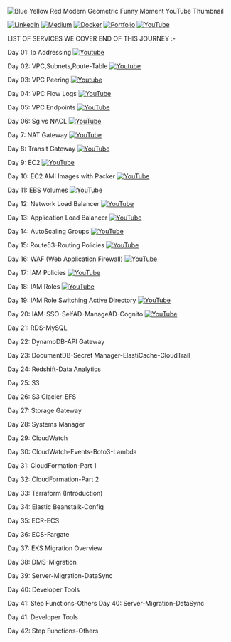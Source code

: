 ![Blue Yellow Red Modern Geometric Funny Moment YouTube Thumbnail](https://github.com/saikiranpi/Aws-Mastery-Journey/assets/109568252/5f6ac0f0-3b4c-409a-b124-f1daf2ba901b)



[![LinkedIn](https://img.shields.io/badge/LinkedIn-%230077B5.svg?logo=linkedin&logoColor=white)](https://linkedin.com/in/https://www.linkedin.com/in/saikiran-p-a0243569/) 
[![Medium](https://img.shields.io/badge/Medium-12100E?logo=medium&logoColor=white)](https://medium.com/@https://medium.com/@pinapathrunisaikiran) 
[![Docker](https://img.shields.io/badge/docker-12100E?logo=docker&logoColor=blue)](https://hub.docker.com/u/kiran2361993) 
[![Portfolio](https://img.shields.io/badge/portfolio-green)](https://www.saikiranpi.in) 
[![YouTube](https://img.shields.io/badge/YouTube-%23FF0000.svg?logo=YouTube&logoColor=white)](https://youtube.com/@https://www.youtube.com/channel/UC0n5QpkSD-UcCOsBuFNEcJQ) 



LIST OF SERVICES WE COVER END OF THIS JOURNEY :-

Day 01: Ip Addressing  [![Youtube](https://img.shields.io/badge/YouTube-%23FF0000.svg?logo=YouTube&logoColor=white)](https://youtu.be/QzYP_5dDPQI?si=UHH8mKsHjZ1P0mNF)  

Day 02: VPC,Subnets,Route-Table  [![Youtube](https://img.shields.io/badge/YouTube-%23FF0000.svg?logo=YouTube&logoColor=white)](https://youtu.be/0uWnEiuWnXI?si=CkqmwHYGCayNK0Ez)  

Day 03: VPC Peering  [![Youtube](https://img.shields.io/badge/YouTube-%23FF0000.svg?logo=YouTube&logoColor=white)](https://youtu.be/QtWYT2wE4gA?si=4ex4NqeqFm2ZbClG)  

Day 04: VPC Flow Logs  [![YouTube](https://img.shields.io/badge/YouTube-%23FF0000.svg?logo=YouTube&logoColor=white)](https://youtu.be/6CjIT068Ss0?si=ZJmTory1iB6JSQzu)

Day 05: VPC Endpoints  [![YouTube](https://img.shields.io/badge/YouTube-%23FF0000.svg?logo=YouTube&logoColor=white)](https://youtu.be/wSKsJ44PpUo?si=DHSgO8zg97B0TTJb)

Day 06: Sg vs NACL  [![YouTube](https://img.shields.io/badge/YouTube-%23FF0000.svg?logo=YouTube&logoColor=white)](https://youtu.be/wHxH8kGY_nU?si=pkJr6X-IX0F3ieTP)

Day 7: NAT Gateway [![YouTube](https://img.shields.io/badge/YouTube-%23FF0000.svg?logo=YouTube&logoColor=white)](https://youtu.be/9vwzfyUNMKM?si=j71supOOBHNmFjQU)

Day 8: Transit Gateway [![YouTube](https://img.shields.io/badge/YouTube-%23FF0000.svg?logo=YouTube&logoColor=white)](https://youtu.be/h6woUZlxcp8?si=HJBO-qMt9GRbzI8h)

Day 9: EC2 [![YouTube](https://img.shields.io/badge/YouTube-%23FF0000.svg?logo=YouTube&logoColor=white)](https://youtu.be/xVlDWX4ewdc?si=-Et2JkYjCqV5Npux)

Day 10: EC2 AMI Images with Packer [![YouTube](https://img.shields.io/badge/YouTube-%23FF0000.svg?logo=YouTube&logoColor=white)](https://youtu.be/cZEKWxYeEUA?si=ibdBvUnpF_jLQHr3)

Day 11: EBS Volumes [![YouTube](https://img.shields.io/badge/YouTube-%23FF0000.svg?logo=YouTube&logoColor=white)](https://youtu.be/hwX9zyAAWLs?si=UEnBUODEKdtitqEW)

Day 12: Network Load Balancer [![YouTube](https://img.shields.io/badge/YouTube-%23FF0000.svg?logo=YouTube&logoColor=white)](https://youtu.be/th9K0k_J-W4) 

Day 13: Application Load Balancer [![YouTube](https://img.shields.io/badge/YouTube-%23FF0000.svg?logo=YouTube&logoColor=white)](https://youtu.be/I4s4VT6k2DU) 

Day 14: AutoScaling Groups [![YouTube](https://img.shields.io/badge/YouTube-%23FF0000.svg?logo=YouTube&logoColor=white)](https://youtu.be/IcBlMtVJekQ)

Day 15: Route53-Routing Policies [![YouTube](https://img.shields.io/badge/YouTube-%23FF0000.svg?logo=YouTube&logoColor=white)](https://youtu.be/3ZAbp2gd82Y?si=j1scJw6X_JbwNm9J)

Day 16: WAF (Web Application Firewall) [![YouTube](https://img.shields.io/badge/YouTube-%23FF0000.svg?logo=YouTube&logoColor=white)](https://youtu.be/sCBwaQwZ8xY?si=hQG2iWWycA6OHlz0)

Day 17: IAM Policies [![YouTube](https://img.shields.io/badge/YouTube-%23FF0000.svg?logo=YouTube&logoColor=white)](https://youtu.be/i1WrUy-RxCs?si=80YTIDVfM-M7dpIZ)

Day 18: IAM Roles [![YouTube](https://img.shields.io/badge/YouTube-%23FF0000.svg?logo=YouTube&logoColor=white)](https://youtu.be/XjhrAQdoJow?si=bYQHbhzJnvL0BUDE)

Day 19: IAM Role Switching Active Directory [![YouTube](https://img.shields.io/badge/YouTube-%23FF0000.svg?logo=YouTube&logoColor=white)](https://youtu.be/ayPLTf-svfM?si=0TMna3D-Fe1TpiAc)

Day 20: IAM-SSO-SelfAD-ManageAD-Cognito [![YouTube](https://img.shields.io/badge/YouTube-%23FF0000.svg?logo=YouTube&logoColor=white)](https://youtu.be/wo1Sv47QfXw?si=gfoGuRmLBhzKJJCT)

Day 21: RDS-MySQL

Day 22: DynamoDB-API Gateway

Day 23: DocumentDB-Secret Manager-ElastiCache-CloudTrail

Day 24: Redshift-Data Analytics

Day 25: S3

Day 26: S3 Glacier-EFS  

Day 27: Storage Gateway

Day 28: Systems Manager

Day 29: CloudWatch

Day 30: CloudWatch-Events-Boto3-Lambda

Day 31: CloudFormation-Part 1

Day 32: CloudFormation-Part 2

Day 33: Terraform (Introduction)

Day 34: Elastic Beanstalk-Config

Day 35: ECR-ECS

Day 36: ECS-Fargate

Day 37: EKS Migration Overview

Day 38: DMS-Migration

Day 39: Server-Migration-DataSync

Day 40: Developer Tools

Day 41: Step Functions-Others
Day 40: Server-Migration-DataSync

Day 41: Developer Tools

Day 42: Step Functions-Others
